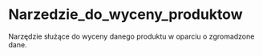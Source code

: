 # Narzedzie_do_wyceny_produktow
Narzędzie służące do wyceny danego produktu w oparciu o zgromadzone dane.
